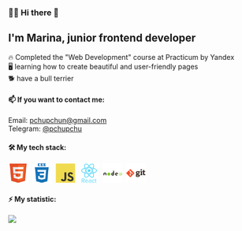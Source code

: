 ### :woman_technologist: Hi there 👋
## I'm Marina, junior frontend developer

:fire: Completed the "Web Development" course at Practicum by Yandex  
:desktop_computer: learning how to create beautiful and user-friendly pages  
:dog2: have a bull terrier


#### :mailbox: If you want to **contact** me:  
Email: pchupchun@gmail.com  
Telegram: [@pchupchu](https://t.me/pchupchu)

#### :hammer_and_wrench: My tech stack:
<div>
  <img src="https://github.com/devicons/devicon/blob/master/icons/html5/html5-original.svg" title="HTML5" alt="HTML" width="40" height="40"/>&nbsp;
  <img src="https://github.com/devicons/devicon/blob/master/icons/css3/css3-plain-wordmark.svg"  title="CSS3" alt="CSS" width="40" height="40"/>&nbsp;
  <img src="https://github.com/devicons/devicon/blob/master/icons/javascript/javascript-original.svg" title="JavaScript" alt="JavaScript" width="40" height="40"/>&nbsp;
  <img src="https://github.com/devicons/devicon/blob/master/icons/react/react-original-wordmark.svg" title="React" alt="React" width="40" height="40"/>&nbsp;
  <img src="https://github.com/devicons/devicon/blob/master/icons/nodejs/nodejs-original-wordmark.svg" title="NodeJS" alt="NodeJS" width="40" height="40"/>&nbsp;
  <img src="https://github.com/devicons/devicon/blob/master/icons/git/git-original-wordmark.svg" title="Git" **alt="Git" width="40" height="40"/>
</div>

#### :zap: My statistic:
<a href="https://github-readme-stats.vercel.app/api/top-langs/?username=pchupchu&layout=compact">
  <img align="left" height="130" src="https://github-readme-stats.vercel.app/api/top-langs/?username=pchupchu&layout=compact" />
</a>


          
